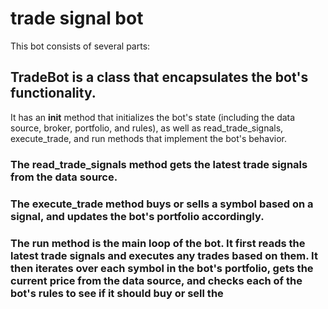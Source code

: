 # trade signal bot
This bot consists of several parts:

## TradeBot is a class that encapsulates the bot's functionality.
It has an __init__ method that initializes the bot's state (including the data source, broker, portfolio, and rules), as well as read_trade_signals, execute_trade, and run methods that implement the bot's behavior.

### The read_trade_signals method gets the latest trade signals from the data source.

### The execute_trade method buys or sells a symbol based on a signal, and updates the bot's portfolio accordingly.

### The run method is the main loop of the bot. It first reads the latest trade signals and executes any trades based on them. It then iterates over each symbol in the bot's portfolio, gets the current price from the data source, and checks each of the bot's rules to see if it should buy or sell the



